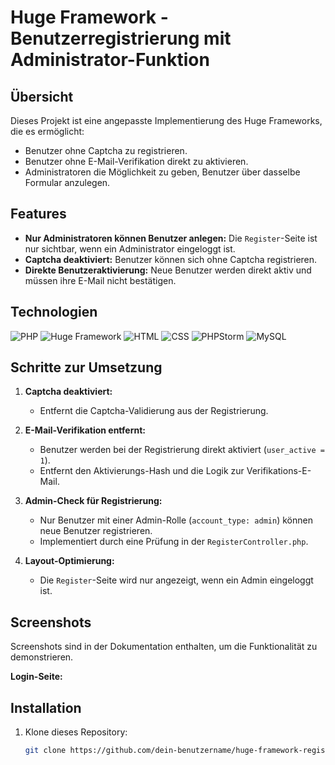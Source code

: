 # Huge Framework - Benutzerregistrierung mit Administrator-Funktion

## Übersicht
Dieses Projekt ist eine angepasste Implementierung des Huge Frameworks, die es ermöglicht:
- Benutzer ohne Captcha zu registrieren.
- Benutzer ohne E-Mail-Verifikation direkt zu aktivieren.
- Administratoren die Möglichkeit zu geben, Benutzer über dasselbe Formular anzulegen.

## Features
- **Nur Administratoren können Benutzer anlegen:** Die `Register`-Seite ist nur sichtbar, wenn ein Administrator eingeloggt ist.
- **Captcha deaktiviert:** Benutzer können sich ohne Captcha registrieren.
- **Direkte Benutzeraktivierung:** Neue Benutzer werden direkt aktiv und müssen ihre E-Mail nicht bestätigen.

## Technologien
![PHP](https://img.shields.io/badge/PHP-7.4%2B-blue?logo=php&logoColor=white)
![Huge Framework](https://img.shields.io/badge/Huge_Framework-1.0-brightgreen)
![HTML](https://img.shields.io/badge/HTML-5-orange?logo=html5&logoColor=white)
![CSS](https://img.shields.io/badge/CSS-3-blue?logo=css3&logoColor=white)
![PHPStorm](https://img.shields.io/badge/IDE-PHPStorm-purple?logo=phpstorm&logoColor=white)
![MySQL](https://img.shields.io/badge/Database-MySQL-lightblue?logo=mysql&logoColor=white)

## Schritte zur Umsetzung

1. **Captcha deaktiviert:**
   - Entfernt die Captcha-Validierung aus der Registrierung.

2. **E-Mail-Verifikation entfernt:**
   - Benutzer werden bei der Registrierung direkt aktiviert (`user_active = 1`).
   - Entfernt den Aktivierungs-Hash und die Logik zur Verifikations-E-Mail.

3. **Admin-Check für Registrierung:**
   - Nur Benutzer mit einer Admin-Rolle (`account_type: admin`) können neue Benutzer registrieren.
   - Implementiert durch eine Prüfung in der `RegisterController.php`.

4. **Layout-Optimierung:**
   - Die `Register`-Seite wird nur angezeigt, wenn ein Admin eingeloggt ist.

## Screenshots
Screenshots sind in der Dokumentation enthalten, um die Funktionalität zu demonstrieren.

 **Login-Seite:**

## Installation
1. Klone dieses Repository:
   ```bash
   git clone https://github.com/dein-benutzername/huge-framework-registration.git

